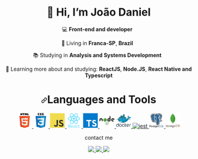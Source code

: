 <h1 align="center">👋 Hi, I’m João Daniel</h1>


<p align="center">
  <g-emoji class="g-emoji" alias="computer" fallback-src="https://github.githubassets.com/images/icons/emoji/unicode/1f4bb.png">💻</g-emoji> <b>Front-end and developer</b> &nbsp;
</p>
<p align="center">
  <g-emoji class="g-emoji" alias="pushpin" fallback-src="https://github.githubassets.com/images/icons/emoji/unicode/1f4cc.png">📌</g-emoji> Living in <b>Franca-SP</b>, <b>Brazil</b> &nbsp;
</p>
<p align="center">
  <g-emoji class="g-emoji" alias="books" fallback-src="https://github.githubassets.com/images/icons/emoji/unicode/1f4da.png">📚</g-emoji> Studying in <b>Analysis and Systems Development</b> &nbsp;
</p>
<p align="center">
  <g-emoji class="g-emoji" alias="seedling" fallback-src="https://github.githubassets.com/images/icons/emoji/unicode/1f331.png">🌱</g-emoji> Learning more about and studying: <b>ReactJS</b>, <b>Node.JS</b>, <b>React Native and Typescript</b>
</p>
<h1 align="center"><a id="user-content-languages-and-tools" class="anchor" aria-hidden="true" href="#languages-and-tools"><svg class="octicon octicon-link" viewBox="0 0 16 16" version="1.1" width="16" height="16" aria-hidden="true"><path fill-rule="evenodd" d="M7.775 3.275a.75.75 0 001.06 1.06l1.25-1.25a2 2 0 112.83 2.83l-2.5 2.5a2 2 0 01-2.83 0 .75.75 0 00-1.06 1.06 3.5 3.5 0 004.95 0l2.5-2.5a3.5 3.5 0 00-4.95-4.95l-1.25 1.25zm-4.69 9.64a2 2 0 010-2.83l2.5-2.5a2 2 0 012.83 0 .75.75 0 001.06-1.06 3.5 3.5 0 00-4.95 0l-2.5 2.5a3.5 3.5 0 004.95 4.95l1.25-1.25a.75.75 0 00-1.06-1.06l-1.25 1.25a2 2 0 01-2.83 0z"></path></svg></a>Languages and Tools</h1>
 <p align="center">
  <a href="https://developer.mozilla.org/pt-BR/docs/Web/HTML/HTML5" rel="nofollow">
    <img src="https://github.com/devicons/devicon/raw/master/icons/html5/html5-original-wordmark.svg" alt="html5" width="40" height="40" style="max-width:100%;">
  </a>
   <a href="https://css-tricks.com/" rel="nofollow">
    <img src="https://github.com/devicons/devicon/raw/master/icons/css3/css3-original-wordmark.svg" alt="css3" width="40" height="40" style="max-width:100%;">
  </a>
   <a href="https://developer.mozilla.org/pt-BR/docs/Aprender/JavaScript" rel="nofollow">
    <img src="https://github.com/devicons/devicon/raw/master/icons/javascript/javascript-original.svg" alt="javascript" width="40" height="40" style="max-width:100%;">
  </a>
   <a href="https://reactjs.org/" rel="nofollow">
    <img src="https://github.com/devicons/devicon/raw/master/icons/react/react-original-wordmark.svg" alt="react" width="40" height="40" style="max-width:100%;">
  </a>
  <a href="https://www.typescriptlang.org/" rel="nofollow">
    <img src="https://github.com/devicons/devicon/raw/master/icons/typescript/typescript-original.svg" alt="typescript" width="40" height="40" style="max-width:100%;">
  </a>
  <a href="https://nodejs.org" rel="nofollow">
    <img src="https://github.com/devicons/devicon/raw/master/icons/nodejs/nodejs-original-wordmark.svg" alt="nodejs" width="40" height="40" style="max-width:100%;">
  </a>
  <a href="https://www.docker.com/" rel="nofollow">
    <img src="https://github.com/devicons/devicon/raw/master/icons/docker/docker-original-wordmark.svg" alt="docker" width="40" height="40" style="max-width:100%;">
  </a>
  <a href="https://jestjs.io" rel="nofollow">
    <img src="https://camo.githubusercontent.com/ce0a32825268b09cd5e0fc7c2a09c587a708491427cb794cade8f1866f7284c6/68747470733a2f2f7777772e766563746f726c6f676f2e7a6f6e652f6c6f676f732f6a6573746a73696f2f6a6573746a73696f2d69636f6e2e737667" alt="jest" width="40" height="40" data-canonical-src="https://www.vectorlogo.zone/logos/jestjsio/jestjsio-icon.svg" style="max-width:100%;">
  </a>
  
  <a href="https://www.postgresql.org" rel="nofollow">
    <img src="https://github.com/devicons/devicon/raw/master/icons/postgresql/postgresql-original-wordmark.svg" alt="postgresql" width="40" height="40" style="max-width:100%;">
  </a>
   <a href="https://www.mongodb.com/" rel="nofollow">
    <img src="https://github.com/devicons/devicon/raw/master/icons/mongodb/mongodb-original-wordmark.svg" alt="mongodb" width="40" height="40" style="max-width:100%;">
  </a>
</p>

<p align="center">
  contact me
</p>
<p align="center">
  <a href="https://web.whatsapp.com/send?phone=+5516992529632" alt="WhatsApp" rel="nofollow">
  <img src="https://camo.githubusercontent.com/f329b744ef3fe82f886e1c96af08d0ee92d9da39db0a4d78f0a18b7df4f3ca69/68747470733a2f2f696d672e736869656c64732e696f2f62616467652f2d57686174736170702d3443413134333f7374796c653d666c6174266c6f676f3d5768617473417070266c6f676f436f6c6f723d7768697465" data-canonical-src="https://img.shields.io/badge/-Whatsapp-4CA143?style=flat&amp;logo=WhatsApp&amp;logoColor=white" style="max-width:100%;">
  </a>
  <a href="mailto:joaodaniel.tn@gmail.com" alt="Gmail">
  <img src="https://camo.githubusercontent.com/a8c761056c822bf3e282450650e6c75bec1fb22acff08241e477faf8572b4b7e/68747470733a2f2f696d672e736869656c64732e696f2f62616467652f2d476d61696c2d7265643f7374796c653d666c6174266c6f676f3d476d61696c266c6f676f436f6c6f723d7768697465" data-canonical-src="https://img.shields.io/badge/-Gmail-red?style=flat&amp;logo=Gmail&amp;logoColor=white" style="max-width:100%;">
  </a>
   <a href="https://www.linkedin.com/in/joaodaniel-web-developer/" alt="LinkedIn" rel="nofollow">
  <img src="https://camo.githubusercontent.com/4a2d0a8ba9075b5a5ea8100107296d0fe2b6cc41e36bdf2312ce9e92c088f4aa/68747470733a2f2f696d672e736869656c64732e696f2f62616467652f2d4c696e6b6564696e2d626c75653f7374796c653d666c6174266c6f676f3d4c696e6b6564696e266c6f676f436f6c6f723d7768697465" data-canonical-src="https://img.shields.io/badge/-Linkedin-blue?style=flat&amp;logo=Linkedin&amp;logoColor=white" style="max-width:100%;">
  </a>
</p>
